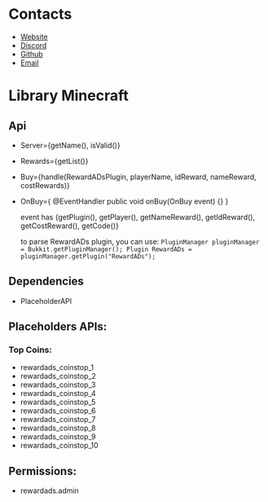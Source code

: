 # Contacts
* [Website](https://rewardads.it)
* [Discord](https://discord.gg/wFxxxWuA5k)
* [Github](https://github.com/Nathanubb/rewardads)
* [Email](mailto:youremail@example.com)


# Library Minecraft

## Api
* Server={getName(), isValid()}
* Rewards={getList()}
* Buy={handle(RewardADsPlugin, playerName, idReward, nameReward, costRewards)}
* OnBuy={
          @EventHandler
          public void onBuy(OnBuy event) {}
  }
  
  event has {getPlugin(), getPlayer(), getNameReward(), getIdReward(), getCostReward(), getCode()}

  to parse RewardADs plugin, you can use:
  `PluginManager pluginManager = Bukkit.getPluginManager();
  Plugin RewardADs = pluginManager.getPlugin("RewardADs");`

## Dependencies
* PlaceholderAPI

## Placeholders APIs:
### Top Coins:
* rewardads_coinstop_1
* rewardads_coinstop_2
* rewardads_coinstop_3
* rewardads_coinstop_4
* rewardads_coinstop_5
* rewardads_coinstop_6
* rewardads_coinstop_7
* rewardads_coinstop_8
* rewardads_coinstop_9
* rewardads_coinstop_10

## Permissions:
* rewardads.admin
